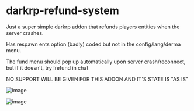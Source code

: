 # darkrp-refund-system
Just a super simple darkrp addon that refunds players entities when the server crashes. 

Has respawn ents option (badly) coded but not in the config/lang/derma menu. 

The fund menu should pop up automatically upon server crash/reconnect, but if it doesn't, try !refund in chat

NO SUPPORT WILL BE GIVEN FOR THIS ADDON AND IT'S STATE IS "AS IS"

![image](https://user-images.githubusercontent.com/107073565/177031787-dd25d83f-5520-4b9c-a67a-a6c9fbb9ca0b.png)

![image](https://user-images.githubusercontent.com/107073565/177031797-e2468272-d2bb-47e1-a7d9-57b0fdba8724.png)
